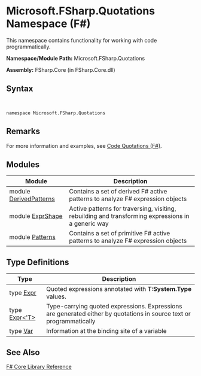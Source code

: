 # Microsoft.FSharp.Quotations Namespace (F#)

This namespace contains functionality for working with code programmatically.

**Namespace/Module Path:** Microsoft.FSharp.Quotations

**Assembly:** FSharp.Core (in FSharp.Core.dll)


## Syntax


```


namespace Microsoft.FSharp.Quotations

```



## Remarks
For more information and examples, see [Code Quotations &#40;F&#35;&#41;](Code-Quotations-%28FSharp%29.md).


## Modules


|Module|Description|
|------|-----------|
|module [DerivedPatterns](http://msdn.microsoft.com/en-us/library/d2434a6e-ae7b-4f3d-b567-c162938bc9cd)|Contains a set of derived F# active patterns to analyze F# expression objects|
|module [ExprShape](http://msdn.microsoft.com/en-us/library/7685150e-2432-4d39-9338-57292eff18de)|Active patterns for traversing, visiting, rebuilding and transforming expressions in a generic way|
|module [Patterns](http://msdn.microsoft.com/en-us/library/093944a9-c752-403a-8983-5fcd5dbf92a4)|Contains a set of primitive F# active patterns to analyze F# expression objects|

## Type Definitions


|Type|Description|
|----|-----------|
|type [Expr](http://msdn.microsoft.com/en-us/library/ed6a2caf-69d4-45c2-ab97-e9b3be9bce65)|Quoted expressions annotated with **T:System.Type** values.|
|type [Expr&lt;'T&gt;](http://msdn.microsoft.com/en-us/library/975ca4d3-ac2b-46db-9f01-23cf8b190c6e)|Type-carrying quoted expressions. Expressions are generated either by quotations in source text or programmatically|
|type [Var](http://msdn.microsoft.com/en-us/library/2b1237f9-d897-4bcf-872a-4a297db3f7b5)|Information at the binding site of a variable|

## See Also
[F&#35; Core Library Reference](FSharp-Core-Library-Reference.md)

